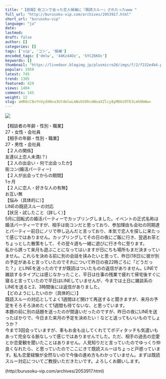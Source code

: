 ```yaml
---
title: "【悲報】街コンで会った恋人候補に『既読スルー』されたったwww "
full_url: "http://burusoku-vip.com/archives/2053917.html"
short_url: "burusoku-vip"
language: "ja"
date: 
lastmod: 
draft: false
author: []
categories: []
tags: ['vip', 'コン', '候補']
encoded_tags: ['dmlw', '44Kz44Oz', '5YCZ6KOc']
keywords: []
thumbnail: "https://livedoor.blogimg.jp/plusmicro26/imgs/f/2/f232e4b4.png"
popular: 1959
latest: 745
trend: 1305
featured: 429
views: 1404
comments: 145
weight: 12
slug: aHR0cC8vYnVydXNva3UtdmlwLmNvbS9hcmNoaXZlcy8yMDUzOTE3Lmh0bWw=
---
```


![](https://livedoor.blogimg.jp/plusmicro26/imgs/f/2/f232e4b4.png)

<div><p> 【相談者の年齢・性別・職業】 <br> 27・女性・会社員 <br> 【相手の年齢・性別・職業】 <br> 27・男性・会社員 <br> 【２人の関係】 <br> 友達以上恋人未満(？) <br> 【２人の出会い・何で出会ったか】 <br> 街コン(婚活パーティー) <br> 【２人が出会ってからの期間】 <br> 1ヶ月 <br> 【２人に恋人・好きな人の有無】 <br> お互い無 <br> 【悩み（具体的に）】 <br> LINEの既読スルーの対応 <br> 【状況・試したこと（詳しく）】 <br> 5月に回転式の婚活パーティーでカップリングしました。イベントの正式名称は婚活パーティーですが、相手は街コンだと思っており、参加理由も会社の同期達とパーティー前日にノリで申し込んだと言っており、本気で恋人を探しに来たって感じではありません。カップリングしてその日の夜にご飯に行き、翌週お茶とちょっとした散策をして、その翌々週も一緒に遊びに行き今に至ります。 <br> 私から誘って来月も遊ぶことになってはいますが日にちも場所もまだ決まっていません。これらを決める前に別の会話を挟みたいと思って、昨日(18日)に彼が別の予定があると言っていたのでそれについて昨日の夜22時ごろに「どうだった？」とLINEを送ったのですが既読はついたものの返信がありません。LINEで雑談するタイプには感じなかったこと、平日は仕事の残業で疲れて帰宅後すぐに寝ると言っていたので平日はLINEしていませんが、今までは土日に雑談系のLINEを送ると2、3時間後には返信がありました。 <br> 【どのようにしたいのか（具体的に）】 <br> 既読スルーの対応としてよく1週間ほど開けて再送すると聞きますが、来月の予定をそろそろ決めたくて1週間も待てないな、と思っています。 <br> 本題の前に別の話題を送ったのが間違いだったのですが、昨日の夜にLINEを送ったばかりで、今日また来月の予定を決めたい！などと送ってもいいものでしょうか？ <br> 今まで3回会っていますが、車もお金も出してくれててボディタッチも気遣いもあって完全なる脈なしって感じではありませんでした。ただ、相手の過去の恋愛とか恋愛観を聞いたことはありません。人見知りだと言っていたのでゆっくり仲良くなれたら、と思っていたのでここにきて既読スルーはちょっと戸惑っています。私も恋愛経験が全然ないので今後の進め方もわかっていません。まずは既読スルー対応についてご教授いただきたいです。よろしくお願いします。 </p></div>

(http//burusoku-vip.com/archives/2053917.html)
